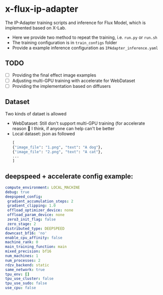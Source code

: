# x-flux-ip-adapter
The IP-Adapter training scripts and inference for Flux Model, which is implemented based on X-Lab.
- Here we provide two method to repeat the training, i.e. `run.py` or `run.sh`
- The training configuration is in `train_configs` folder
- Provide a example inference configuration as `IPAdapter_inference.yaml`

## TODO
- [ ] Providing the final effect image examples
- [ ] Adjusting multi-GPU training with accelerate for WebDataset 
- [ ] Providing the implementation based on diffusers

## Dataset 
Two kinds of dataet is allowed
- WebDataset: Still don't support multi-GPU training (for accelerate reason 🤔 I think, if anyone can help can't be better
- Local dataset: json as followed
  ```python
  [
  {"image_file": "1.png", "text": "A dog"},
  {"image_file": "2.png", "text": "A cat"},
  ...
  ]
  ```

## deepspeed + accelerate config example:
  ```yaml
  compute_environment: LOCAL_MACHINE
  debug: true
  deepspeed_config:
   gradient_accumulation_steps: 2
   gradient_clipping: 1.0
   offload_optimizer_device: none
   offload_param_device: none
   zero3_init_flag: false
   zero_stage: 2
  distributed_type: DEEPSPEED
  downcast_bf16: 'no'
  enable_cpu_affinity: false
  machine_rank: 0
  main_training_function: main
  mixed_precision: bf16
  num_machines: 1
  num_processes: 2
  rdzv_backend: static
  same_network: true
  tpu_env: []
  tpu_use_cluster: false
  tpu_use_sudo: false
  use_cpu: false
  ```
